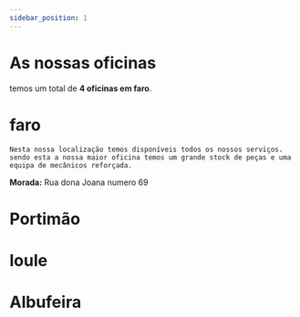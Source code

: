 ```yaml
---
sidebar_position: 1
---
```


# As nossas oficinas

temos um total de **4 oficinas em faro**.

# faro
    Nesta nossa localização temos disponíveis todos os nossos serviços.
    sendo esta a nossa maior oficina temos um grande stock de peças e uma equipa de mecânicos reforçada.

**Morada:** Rua dona Joana numero 69

# Portimão

# loule

# Albufeira


